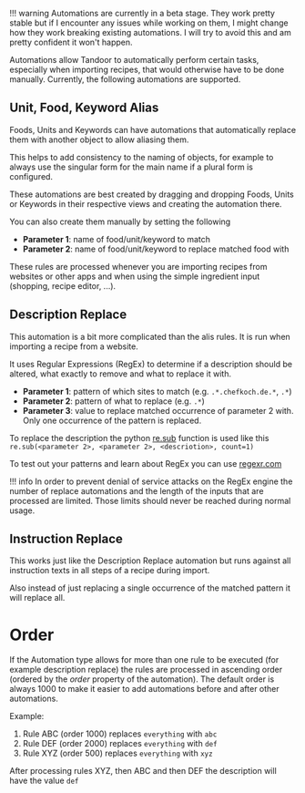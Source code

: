 !!! warning
    Automations are currently in a beta stage. They work pretty stable but if I encounter any 
    issues while working on them, I might change how they work breaking existing automations.
    I will try to avoid this and am pretty confident it won't happen.


Automations allow Tandoor to automatically perform certain tasks, especially when importing recipes, that 
would otherwise have to be done manually. Currently, the following automations are supported.

## Unit, Food, Keyword Alias
Foods, Units and Keywords can have automations that automatically replace them with another object
to allow aliasing them. 

This helps to add consistency to the naming of objects, for example to always use the singular form
for the main name if a plural form is configured. 

These automations are best created by dragging and dropping Foods, Units or Keywords in their respective 
views and creating the automation there. 

You can also create them manually by setting the following
- **Parameter 1**: name of food/unit/keyword to match
- **Parameter 2**: name of food/unit/keyword to replace matched food with

These rules are processed whenever you are importing recipes from websites or other apps
and when using the simple ingredient input (shopping, recipe editor, ...).

## Description Replace
This automation is a bit more complicated than the alis rules. It is run when importing a recipe
from a website.

It uses Regular Expressions (RegEx) to determine if a description should be altered, what exactly to remove
and what to replace it with. 

- **Parameter 1**: pattern of which sites to match (e.g. `.*.chefkoch.de.*`, `.*`)
- **Parameter 2**: pattern of what to replace (e.g. `.*`)
- **Parameter 3**: value to replace matched occurrence of parameter 2 with. Only one occurrence of the pattern is replaced.

To replace the description the python [re.sub](https://docs.python.org/2/library/re.html#re.sub) function is used
like this `re.sub(<parameter 2>, <parameter 2>, <descriotion>, count=1)`

To test out your patterns and learn about RegEx you can use [regexr.com](https://regexr.com/)

!!! info
    In order to prevent denial of service attacks on the RegEx engine the number of replace automations 
    and the length of the inputs that are processed are limited. Those limits should never be reached
    during normal usage. 

## Instruction Replace
This works just like the Description Replace automation but runs against all instruction texts
in all steps of a recipe during import. 

Also instead of just replacing a single occurrence of the matched pattern it will replace all.

# Order
If the Automation type allows for more than one rule to be executed (for example description replace) 
the rules are processed in ascending order (ordered by the *order* property of the automation). 
The default order is always 1000 to make it easier to add automations before and after other automations. 

Example:
1. Rule ABC (order 1000) replaces `everything` with `abc`
2. Rule DEF (order 2000) replaces `everything` with `def`
3. Rule XYZ (order 500) replaces `everything` with `xyz`

After processing rules XYZ, then ABC and then DEF the description will have the value `def`